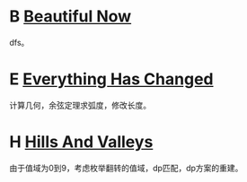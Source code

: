 # B [Beautiful Now](http://acm.hdu.edu.cn/showproblem.php?pid=6351) 

dfs。

# E [Everything Has Changed](http://acm.hdu.edu.cn/showproblem.php?pid=6354) 

计算几何，余弦定理求弧度，修改长度。

# H [Hills And Valleys](http://acm.hdu.edu.cn/showproblem.php?pid=6357)  

由于值域为0到9，考虑枚举翻转的值域，dp匹配，dp方案的重建。